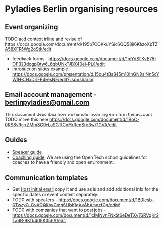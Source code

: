 # Pyladies Berlin organising resources


## Event organizing
TODO add context inline and revise of https://docs.google.com/document/d/195b7COKkuYSjd6QQ58ji6KhzoXpTZA58XFR5Wg2oStk/edit
- feedback forms - https://docs.google.com/document/d/1mYdS9KvE75-OFBZ3dcgpQtw6L6qbUNkTJBX40ei-PL0/edit
- introduction slides example - https://docs.google.com/presentation/d/15ou4tBs845m10InGNDslNn5cYWlH-CHxDrlFF4kesNE/edit?usp=sharing

## Email account management -  berlinpyladies@gmail.com
This document describes how we handle incoming emails in the account
TODO move this here
https://docs.google.com/document/d/1BoC-0RS8v9grrZMm3G9vLaSGTtCnMrRenSro3w71GVA/edit


## Guides

- [Speaker guide](speakers-guide.md)
- [Coaching guide](https://opentechschool.github.io/slides/presentations/coaching/), We are using the Open Tech school guidelines for coaches to have a friendly and open environment.

 ## Communication templates

- Get [Host initial email](host.md) copy it and use as is and add additional info for the specific dates or event content separately.
- TODO with speakers - https://docs.google.com/document/d/1BOlcsb-6TwcyC-GvXOQKbxCmg5HisKjqXxAhXmozfCg/edit#
- TODO with companies that want to post jobs - https://docs.google.com/document/d/1c1MNvnFNkSt6eDeTXy7SRVqKr2Ta6B-9Kfb40EKD5hA/edit        



